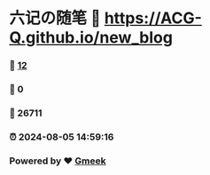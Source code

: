 # 六记の随笔 :link: https://ACG-Q.github.io/new_blog 
### :page_facing_up: [12](https://ACG-Q.github.io/new_blog/tag.html) 
### :speech_balloon: 0 
### :hibiscus: 26711 
### :alarm_clock: 2024-08-05 14:59:16 
### Powered by :heart: [Gmeek](https://github.com/Meekdai/Gmeek)
